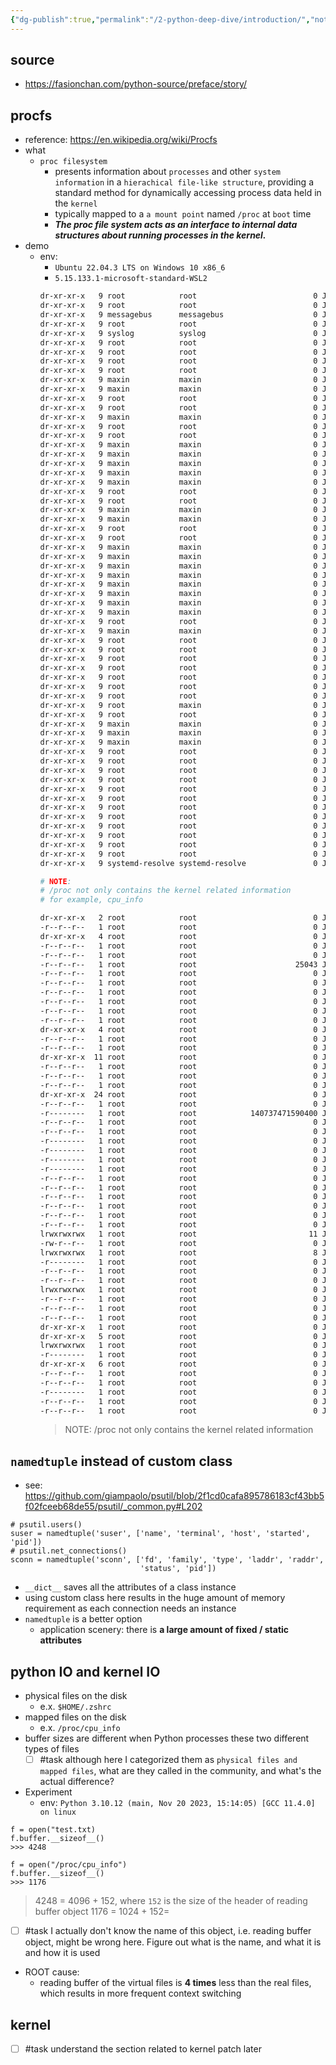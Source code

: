 ```yaml
---
{"dg-publish":true,"permalink":"/2-python-deep-dive/introduction/","noteIcon":"","created":"2024-01-28T21:23:05.020+01:00","updated":"2024-01-28T22:01:25.137+01:00"}
---
```


## source
- https://fasionchan.com/python-source/preface/story/
## procfs
- reference: https://en.wikipedia.org/wiki/Procfs
- what
	- `proc filesystem` 
		- presents information about `processes` and other `system information` in a `hierachical file-like structure`, providing a standard method for  dynamically accessing process data held in the `kernel`
		- typically mapped to a `a mount point` named `/proc` at `boot` time
		- ***The proc file system acts as an interface to internal data structures about running processes in the kernel.***
- demo
	- env:
		- `Ubuntu 22.04.3 LTS on Windows 10 x86_6`
		- `5.15.133.1-microsoft-standard-WSL2`
		```bash
		dr-xr-xr-x   9 root            root                          0 Jan 26 23:38 1
		dr-xr-xr-x   9 root            root                          0 Jan 26 23:38 136
		dr-xr-xr-x   9 messagebus      messagebus                    0 Jan 26 23:38 138
		dr-xr-xr-x   9 root            root                          0 Jan 26 23:38 142
		dr-xr-xr-x   9 syslog          syslog                        0 Jan 26 23:38 143
		dr-xr-xr-x   9 root            root                          0 Jan 26 23:38 144
		dr-xr-xr-x   9 root            root                          0 Jan 26 23:38 145
		dr-xr-xr-x   9 root            root                          0 Jan 28 20:08 193735
		dr-xr-xr-x   9 root            root                          0 Jan 28 20:08 193736
		dr-xr-xr-x   9 maxin           maxin                         0 Jan 28 19:55 193741
		dr-xr-xr-x   9 maxin           maxin                         0 Jan 28 19:58 193933
		dr-xr-xr-x   9 root            root                          0 Jan 28 20:40 193935
		dr-xr-xr-x   9 root            root                          0 Jan 28 20:40 193937
		dr-xr-xr-x   9 maxin           maxin                         0 Jan 28 20:09 193939
		dr-xr-xr-x   9 root            root                          0 Jan 28 20:45 195285
		dr-xr-xr-x   9 root            root                          0 Jan 28 20:45 195286
		dr-xr-xr-x   9 maxin           maxin                         0 Jan 28 20:45 195287
		dr-xr-xr-x   9 maxin           maxin                         0 Jan 28 20:45 195288
		dr-xr-xr-x   9 maxin           maxin                         0 Jan 28 20:45 195293
		dr-xr-xr-x   9 maxin           maxin                         0 Jan 28 20:45 195297
		dr-xr-xr-x   9 maxin           maxin                         0 Jan 28 20:45 195480
		dr-xr-xr-x   9 root            root                          0 Jan 28 20:45 195882
		dr-xr-xr-x   9 root            root                          0 Jan 28 20:45 195883
		dr-xr-xr-x   9 maxin           maxin                         0 Jan 28 20:45 195884
		dr-xr-xr-x   9 maxin           maxin                         0 Jan 28 20:45 195891
		dr-xr-xr-x   9 root            root                          0 Jan 28 20:45 195897
		dr-xr-xr-x   9 root            root                          0 Jan 28 20:45 195898
		dr-xr-xr-x   9 maxin           maxin                         0 Jan 28 20:45 195899
		dr-xr-xr-x   9 maxin           maxin                         0 Jan 28 20:45 195913
		dr-xr-xr-x   9 maxin           maxin                         0 Jan 28 20:45 195982
		dr-xr-xr-x   9 maxin           maxin                         0 Jan 28 20:45 195991
		dr-xr-xr-x   9 maxin           maxin                         0 Jan 28 20:45 196009
		dr-xr-xr-x   9 maxin           maxin                         0 Jan 28 20:45 196019
		dr-xr-xr-x   9 maxin           maxin                         0 Jan 28 20:46 196150
		dr-xr-xr-x   9 maxin           maxin                         0 Jan 28 20:46 196256
		dr-xr-xr-x   9 root            root                          0 Jan 26 23:38 2
		dr-xr-xr-x   9 maxin           maxin                         0 Jan 28 21:27 203884
		dr-xr-xr-x   9 root            root                          0 Jan 27 09:11 20407
		dr-xr-xr-x   9 root            root                          0 Jan 27 09:11 20411
		dr-xr-xr-x   9 root            root                          0 Jan 26 23:38 206
		dr-xr-xr-x   9 root            root                          0 Jan 26 23:38 208
		dr-xr-xr-x   9 root            root                          0 Jan 26 23:38 212
		dr-xr-xr-x   9 root            root                          0 Jan 26 23:38 214
		dr-xr-xr-x   9 root            root                          0 Jan 26 23:38 323
		dr-xr-xr-x   9 root            maxin                         0 Jan 26 23:38 335
		dr-xr-xr-x   9 root            root                          0 Jan 26 23:38 35
		dr-xr-xr-x   9 maxin           maxin                         0 Jan 26 23:38 370
		dr-xr-xr-x   9 maxin           maxin                         0 Jan 26 23:38 371
		dr-xr-xr-x   9 maxin           maxin                         0 Jan 26 23:38 376
		dr-xr-xr-x   9 root            root                          0 Jan 26 23:38 394
		dr-xr-xr-x   9 root            root                          0 Jan 26 23:38 55
		dr-xr-xr-x   9 root            root                          0 Jan 26 23:38 6
		dr-xr-xr-x   9 root            root                          0 Jan 27 00:17 7858
		dr-xr-xr-x   9 root            root                          0 Jan 26 23:38 79
		dr-xr-xr-x   9 root            root                          0 Jan 26 23:38 80
		dr-xr-xr-x   9 root            root                          0 Jan 26 23:38 81
		dr-xr-xr-x   9 root            root                          0 Jan 26 23:38 82
		dr-xr-xr-x   9 root            root                          0 Jan 26 23:38 83
		dr-xr-xr-x   9 root            root                          0 Jan 26 23:38 84
		dr-xr-xr-x   9 root            root                          0 Jan 26 23:38 86
		dr-xr-xr-x   9 root            root                          0 Jan 26 23:38 88
		dr-xr-xr-x   9 systemd-resolve systemd-resolve               0 Jan 26 23:38 95

		# NOTE:
		# /proc not only contains the kernel related information
		# for example, cpu_info
		
		dr-xr-xr-x   2 root            root                          0 Jan 26 23:38 acpi
		-r--r--r--   1 root            root                          0 Jan 26 23:38 buddyinfo
		dr-xr-xr-x   4 root            root                          0 Jan 26 23:38 bus
		-r--r--r--   1 root            root                          0 Jan 26 23:38 cgroups
		-r--r--r--   1 root            root                          0 Jan 26 23:38 cmdline
		-r--r--r--   1 root            root                      25043 Jan 26 23:38 config.gz
		-r--r--r--   1 root            root                          0 Jan 26 23:38 consoles
		-r--r--r--   1 root            root                          0 Jan 26 23:38 cpuinfo
		-r--r--r--   1 root            root                          0 Jan 26 23:38 crypto
		-r--r--r--   1 root            root                          0 Jan 26 23:38 devices
		-r--r--r--   1 root            root                          0 Jan 26 23:38 diskstats
		-r--r--r--   1 root            root                          0 Jan 26 23:38 dma
		dr-xr-xr-x   4 root            root                          0 Jan 26 23:38 driver
		-r--r--r--   1 root            root                          0 Jan 26 23:38 execdomains
		-r--r--r--   1 root            root                          0 Jan 26 23:38 filesystems
		dr-xr-xr-x  11 root            root                          0 Jan 26 23:38 fs
		-r--r--r--   1 root            root                          0 Jan 26 23:38 interrupts
		-r--r--r--   1 root            root                          0 Jan 26 23:38 iomem
		-r--r--r--   1 root            root                          0 Jan 26 23:38 ioports
		dr-xr-xr-x  24 root            root                          0 Jan 26 23:38 irq
		-r--r--r--   1 root            root                          0 Jan 26 23:38 kallsyms
		-r--------   1 root            root            140737471590400 Jan 26 23:38 kcore
		-r--r--r--   1 root            root                          0 Jan 26 23:38 key-users
		-r--r--r--   1 root            root                          0 Jan 26 23:38 keys
		-r--------   1 root            root                          0 Jan 26 23:38 kmsg
		-r--------   1 root            root                          0 Jan 26 23:38 kpagecgroup
		-r--------   1 root            root                          0 Jan 26 23:38 kpagecount
		-r--------   1 root            root                          0 Jan 26 23:38 kpageflags
		-r--r--r--   1 root            root                          0 Jan 26 23:38 loadavg
		-r--r--r--   1 root            root                          0 Jan 26 23:38 locks
		-r--r--r--   1 root            root                          0 Jan 26 23:38 mdstat
		-r--r--r--   1 root            root                          0 Jan 26 23:38 meminfo
		-r--r--r--   1 root            root                          0 Jan 26 23:38 misc
		-r--r--r--   1 root            root                          0 Jan 26 23:38 modules
		lrwxrwxrwx   1 root            root                         11 Jan 26 23:38 mounts -> self/mounts
		-rw-r--r--   1 root            root                          0 Jan 26 23:38 mtrr
		lrwxrwxrwx   1 root            root                          8 Jan 26 23:38 net -> self/net
		-r--------   1 root            root                          0 Jan 26 23:38 pagetypeinfo
		-r--r--r--   1 root            root                          0 Jan 26 23:38 partitions
		-r--r--r--   1 root            root                          0 Jan 26 23:38 schedstat
		lrwxrwxrwx   1 root            root                          0 Jan 26 23:38 self -> 203884
		-r--r--r--   1 root            root                          0 Jan 26 23:38 softirqs
		-r--r--r--   1 root            root                          0 Jan 26 23:38 stat
		-r--r--r--   1 root            root                          0 Jan 26 23:38 swaps
		dr-xr-xr-x   1 root            root                          0 Jan 26 23:38 sys
		dr-xr-xr-x   5 root            root                          0 Jan 26 23:38 sysvipc
		lrwxrwxrwx   1 root            root                          0 Jan 26 23:38 thread-self -> 203884/task/203884
		-r--------   1 root            root                          0 Jan 26 23:38 timer_list
		dr-xr-xr-x   6 root            root                          0 Jan 26 23:38 tty
		-r--r--r--   1 root            root                          0 Jan 26 23:38 uptime
		-r--r--r--   1 root            root                          0 Jan 26 23:38 version
		-r--------   1 root            root                          0 Jan 26 23:38 vmallocinfo
		-r--r--r--   1 root            root                          0 Jan 26 23:38 vmstat
		-r--r--r--   1 root            root                          0 Jan 26 23:38 zoneinfo
		```
		> NOTE: /proc not only contains the kernel related information


## `namedtuple` instead of custom class
- see: https://github.com/giampaolo/psutil/blob/2f1cd0cafa895786183cf43bb5f02fceeb68de55/psutil/_common.py#L202
```python3
# psutil.users()
suser = namedtuple('suser', ['name', 'terminal', 'host', 'started', 'pid'])
# psutil.net_connections()
sconn = namedtuple('sconn', ['fd', 'family', 'type', 'laddr', 'raddr',
                             'status', 'pid'])
```
- `__dict__` saves all the attributes of a class instance
- using custom class here results in the huge amount of memory requirement as each connection needs an instance
- `namedtuple` is a better option
	- application scenery: there is **a large amount of fixed / static attributes**

## python IO and kernel IO
- physical files on the disk
	- e.x. `$HOME/.zshrc`
- mapped files on the disk
	- e.x. `/proc/cpu_info`
- buffer sizes are different when Python processes these two different types of files
	- [ ] #task although here I categorized them as `physical files and mapped files`, what are they called in the community, and what's the actual difference?
- Experiment
	- env: `Python 3.10.12 (main, Nov 20 2023, 15:14:05) [GCC 11.4.0] on linux`
```python3
f = open("test.txt)
f.buffer.__sizeof__()
>>> 4248

f = open("/proc/cpu_info")
f.buffer.__sizeof__()
>>> 1176
```
> 4248 = 4096 + 152, where `152` is the size of the header of reading buffer object
> 1176   = 1024 + 152=
- [ ] #task I actually don't know the name of this object, i.e. reading buffer object, might be wrong here. Figure out what is the name, and what it is and how it is used
- ROOT cause:
	- reading buffer of the virtual files is **4 times** less than the real files, which results in more frequent context switching

## kernel
- [ ] #task understand the section related to kernel patch later